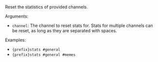 Reset the statistics of provided channels.

Arguments:
* `channel`: The channel to reset stats for. Stats for multiple channels can be reset, as long as they are separated with spaces.

Examples:
* `{prefix}stats #general`
* `{prefix}stats #general #memes`
